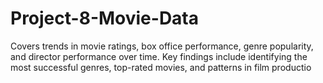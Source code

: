 # Project-8-Movie-Data
Covers trends in movie ratings, box office performance, genre popularity, and director performance over time. Key findings include identifying the most successful genres, top-rated movies, and patterns in film productio
